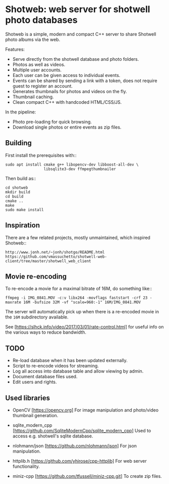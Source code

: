 
Shotweb: web server for shotwell photo databases
================================================

Shotweb is a simple, modern and compact C++ server to share Shotwell
photo albums via the web. 

Features:

* Serve directly from the shotwell database and photo folders.
* Photos as well as videos.
* Multiple user accounts.
* Each user can be given access to individual events.
* Events can be shared by sending a link with a token, does not
  require guest to register an account.
* Generates thumbnails for photos and videos on the fly.
* Thumbnail caching.
* Clean compact C++ with handcoded HTML/CSS/JS.


In the pipeline:

* Photo pre-loading for quick browsing.
* Download single photos or entire events as zip files.

Building
--------

First install the prerequisites with::

    sudo apt install cmake g++ libopencv-dev libboost-all-dev \
                     libsqlite3-dev ffmpegthumbnailer 
    
Then build as::

    cd shotweb
    mkdir build
    cd build
    cmake ..
    make
    sudo make install
    
    
Inspiration
-----------

There are a few related projects, mostly unmaintained, which inspired Shotweb::

    http://www.jonh.net/~jonh/shotgo/README.html
    https://github.com/vmassuchetto/shotwell-web-client/tree/master/shotwell_web_client

    
Movie re-encoding
-----------------

To re-encode a movie for a maximal bitrate of 16M, do something like::

    ffmpeg -i IMG_0841.MOV -c:v libx264 -movflags faststart -crf 23 -maxrate 16M -bufsize 32M -vf "scale=960:-1" 16M/IMG_0841.MOV

The server will automatically pick up when there is a re-encoded movie
in the `16M` subdirectory available.

See [https://slhck.info/video/2017/03/01/rate-control.html] for useful
info on the various ways to reduce bandwidth.


TODO
----

* Re-load database when it has been updated externally.
* Script to re-encode videos for streaming.
* Log all access into database table and allow viewing by admin.
* Document database files used.
* Edit users and rights.


Used libraries 
--------------

* OpenCV [https://opencv.org]
  For image manipulation and photo/video thumbnail generation.

* sqlite_modern_cpp [https://github.com/SqliteModernCpp/sqlite_modern_cpp] 
  Used to access e.g. shotwell's sqlite database.
  
* nlohmann/json [https://github.com/nlohmann/json]
  For json manipulation.

* httplib.h [https://github.com/yhirose/cpp-httplib] 
  For web server functionality.

* miniz-cpp [https://github.com/tfussell/miniz-cpp.git] 
  To create zip files.
